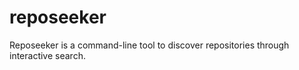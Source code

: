 # reposeeker
Reposeeker is a command-line tool to discover repositories through interactive search.
